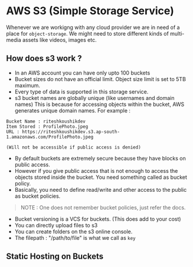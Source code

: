 # AWS S3 (Simple Storage Service)

Whenever we are workigng with any cloud provider we are in need of a place
for `object-storage`. We might need to store different kinds of multi-media 
assets like videos, images etc.

## How does s3 work ?

- In an AWS account you can have only upto 100 buckets
- Bucket sizes do not have an official limit. Object size limit is set to 
5TB maximum.
- Every type of data is supported in this storage service.
- s3 bucket names are globally unique (like usernames and domain names)
This is because for accessing objects within the bucket, AWS generates unique 
domain names. For example :
```
Bucket Name : riteshkoushikdev
Item Stored : ProfilePhoto.jpeg
URL : https://riteshkoushikdev.s3.ap-south-1.amazonaws.com/ProfilePhoto.jpeg

(Will not be accessible if public access is denied)
```
- By default buckets are extremely secure because they have blocks on 
  public access.
- However if you give public access that is not enough to access the 
  objects stored inside the bucket. You need something called as bucket policy.
- Basically, you need to define read/write and other access to the public as 
  bucket policies.

> NOTE : One does not remember bucket policies, just refer the docs.

- Bucket versioning is a VCS for buckets. (This does add to your cost)
- You can directly upload files to s3
- You can create folders on the s3 online console.
- The filepath : "/path/to/file" is what we call as `key`

## Static Hosting on Buckets


